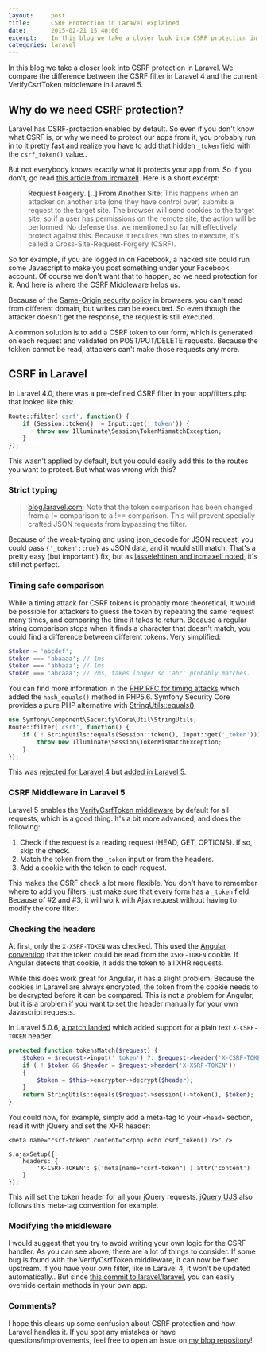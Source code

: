 ```yaml
---
layout:     post
title:      CSRF Protection in Laravel explained
date:       2015-02-21 15:40:00
excerpt:    In this blog we take a closer look into CSRF protection in Laravel. We compare the difference between the CSRF filter in Laravel 4 and the current VerifyCsrfToken middleware in Laravel 5.
categories: laravel
---
```


In this blog we take a closer look into CSRF protection in Laravel. We compare the difference between the CSRF filter in Laravel 4 and the current VerifyCsrfToken middleware in Laravel 5.

## Why do we need CSRF protection?

Laravel has CSRF-protection enabled by default. So even if you don't know what CSRF is, or why we need to protect our apps from it, you probably run in to it pretty fast and realize you have to add that hidden `_token` field with the `csrf_token()` value..

But not everybody knows exactly what it protects your app from. So if you don't, go read [this article from ircmaxell](http://blog.ircmaxell.com/2013/02/preventing-csrf-attacks.html). Here is a short excerpt:

> __Request Forgery. [..] From Another Site__: This happens when an attacker on another site (one they have control over) submits a request to the target site. The browser will send cookies to the target site, so if a user has permissions on the remote site, the action will be performed. No defense that we mentioned so far will effectively protect against this. Because it requires two sites to execute, it's called a Cross-Site-Request-Forgery (CSRF).

So for example, if you are logged in on Facebook, a hacked site could run some Javascript to make you post something under your Facebook account. Of course we don't want that to happen, so we need protection for it. And here is where the CSRF Middleware helps us.

Because of the [Same-Origin security policy](https://developer.mozilla.org/en-US/docs/Web/Security/Same-origin_policy#Cross-origin_network_access) in browsers, you can't read from different domain, but writes can be executed. So even though the attacker doesn't get the response, the request is still executed.

A common solution is to add a CSRF token to our form, which is generated on each request and validated on POST/PUT/DELETE requests. Because the tokken cannot be read, attackers can't make those requests any more.

## CSRF in Laravel

In Laravel 4.0, there was a pre-defined CSRF filter in your app/filters.php that looked like this:

```php
Route::filter('csrf', function() {
	if (Session::token() != Input::get('_token')) {
		throw new Illuminate\Session\TokenMismatchException;
	}
});
```

This wasn't applied by default, but you could easily add this to the routes you want to protect. But what was wrong with this? 

### Strict typing
> [blog.laravel.com](http://blog.laravel.com/csrf-vulnerability-in-laravel-4/): Note that the token comparison has been changed from a != comparison to a !== comparison. This will prevent specially crafted JSON requests from bypassing the filter.

Because of the weak-typing and using json_decode for JSON request, you could pass `{'_token':true}` as JSON data, and it would still match. That's a pretty easy (but important!) fix, but as [lasselehtinen and ircmaxell noted](https://github.com/laravel/laravel/commit/ba0cf2a1c9280e99d39aad5d4d686d554941eea1), it's still not perfect.

### Timing safe comparison

While a timing attack for CSRF tokens is probably more theoretical, it would be possible for attackers to guess the token by repeating the same request many times, and comparing the time it takes to return. Because a regular string comparison stops when it finds a character that doesn't match, you could find a difference between different tokens. Very simplified:

```php
$token = 'abcdef';
$token === 'abaaaa'; // 1ms
$token === 'abbaaa'; // 1ms
$token === 'abcaaa'; // 2ms, takes longer so 'abc' probably matches.
```

You can find more information in the [PHP RFC for timing attacks](https://wiki.php.net/rfc/timing_attack) which added the `hash_equals()` method in PHP5.6. Symfony Security Core provides a pure PHP alternative with [StringUtils::equals()](https://github.com/symfony/security-core/blob/a2403347bc6f25a2b06c4ffc6977175371b2e302/Util/StringUtils.php#L28-L65)

```php
use Symfony\Component\Security\Core\Util\StringUtils;
Route::filter('csrf', function() {
	if ( ! StringUtils::equals(Session::token(), Input::get('_token')))	{
		throw new Illuminate\Session\TokenMismatchException;
	}
});
```

This was [rejected for Laravel 4](https://github.com/laravel/laravel/pull/3126) but [added in Laravel 5](https://github.com/laravel/framework/pull/6385).

### CSRF Middleware in Laravel 5

Laravel 5 enables the [VerifyCsrfToken middleware](https://github.com/laravel/framework/blob/5.0/src/Illuminate/Foundation/Http/Middleware/VerifyCsrfToken.php) by default for all requests, which is a good thing. It's a bit more advanced, and does the following:

1. Check if the request is a reading request (HEAD, GET, OPTIONS). If so, skip the check.
2. Match the token from the `_token` input or from the headers.
3. Add a cookie with the token to each request.

This makes the CSRF check a lot more flexible. You don't have to remember where to add you filters, just make sure that every form has a `_token` field. Because of #2 and #3, it will work with Ajax request without having to modify the core filter.

### Checking the headers

At first, only the `X-XSRF-TOKEN` was checked. This used the [Angular convention](https://docs.angularjs.org/api/ng/service/$http#cross-site-request-forgery-xsrf-protection) that the token could be read from the `XSRF-TOKEN` cookie. If Angular detects that cookie, it adds the token to all XHR requests.

While this does work great for Angular, it has a slight problem: Because the cookies in Laravel are always encrypted, the token from the cookie needs to be decrypted before it can be compared. This is not a problem for Angular, but it is a problem if you want to set the header manually for your own Javascript requests.

In Laravel 5.0.6, [a patch landed](https://github.com/laravel/framework/pull/7528) which added support for a plain text `X-CSRF-TOKEN` header.

```php
protected function tokensMatch($request) {
    $token = $request->input('_token') ?: $request->header('X-CSRF-TOKEN');
    if ( ! $token && $header = $request->header('X-XSRF-TOKEN'))
    {
        $token = $this->encrypter->decrypt($header);
    }
    return StringUtils::equals($request->session()->token(), $token);
}
```

You could now, for example, simply add a meta-tag to your `<head>` section, read it with jQuery and set the XHR header:

```
<meta name="csrf-token" content="<?php echo csrf_token() ?>" />

$.ajaxSetup({
    headers: {
        'X-CSRF-TOKEN': $('meta[name="csrf-token"]').attr('content')
    }
});
```

This will set the token header for all your jQuery requests. [jQuery UJS](https://github.com/rails/jquery-ujs) also follows this meta-tag convention for example.

### Modifying the middleware

I would suggest that you try to avoid writing your own logic for the CSRF handler. As you can see above, there are a lot of things to consider. If some bug is found with the VerifyCsrfToken middleware, it can now be fixed upstream. If you have your own filter, like in Laravel 4, it won't be updated automatically.. But since [this commit to laravel/laravel](https://github.com/laravel/laravel/commit/c3e3d9dc4b8a4f6f52f1f89233f2a1d19011fc24), you can easily override certain methods in your own app.

### Comments?

I hope this clears up some confusion about CSRF protection and how Laravel handles it. If you spot any mistakes or have questions/improvements, feel free to open an issue on [my blog repository](https://github.com/barryvdh/barryvdh.github.io)!
